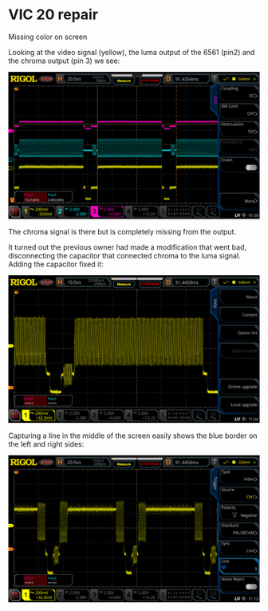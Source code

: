 # VIC 20 repair

Missing color on screen

Looking at the video signal (yellow), the luma output of the 6561 (pin2) and the chroma output (pin 3) we see:

![](./attachments/image-20220212-154309.png)

The chroma signal is there but is completely missing from the output.

It turned out the previous owner had made a modification that went bad, disconnecting the capacitor that connected chroma to the luma signal. Adding the capacitor fixed it:

![](./attachments/image-20220213-101041.png)

Capturing a line in the middle of the screen easily shows the blue border on the left and right sides:

![](./attachments/image-20220213-101850.png)